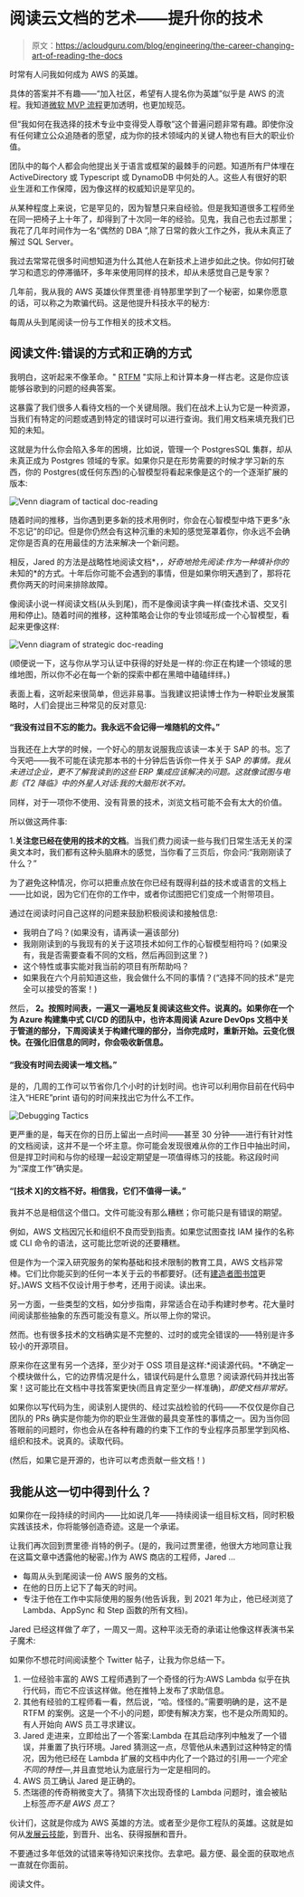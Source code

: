 # 阅读云文档的艺术——提升你的技术

> 原文：<https://acloudguru.com/blog/engineering/the-career-changing-art-of-reading-the-docs>

时常有人问我如何成为 AWS 的英雄。

具体的答案并不有趣——“加入社区，希望有人提名你为英雄”似乎是 AWS 的流程。我知道[微软 MVP 流程](https://mvp.microsoft.com/en-us/overview)更加透明，也更加规范。

但“我如何在我选择的技术专业中变得受人尊敬”这个普遍问题非常有趣。即使你没有任何建立公众追随者的愿望，成为你的技术领域内的关键人物也有巨大的职业价值。

团队中的每个人都会向他提出关于语言或框架的最棘手的问题。知道所有尸体埋在 ActiveDirectory 或 Typescript 或 DynamoDB 中何处的人。这些人有很好的职业生涯和工作保障，因为像这样的权威知识是罕见的。

从某种程度上来说，它是罕见的，因为智慧只来自经验。但是我知道很多工程师坐在同一把椅子上十年了，却得到了十次同一年的经验。见鬼，我自己也去过那里；我花了几年时间作为一名“偶然的 DBA ”,除了日常的救火工作之外，我从未真正了解过 SQL Server。

我过去常常花很多时间想知道为什么其他人在新技术上进步如此之快。你如何打破学习和遗忘的停滞循环，多年来使用同样的技术，却从未感觉自己是专家？

几年前，我从我的 AWS 英雄伙伴贾里德·肖特那里学到了一个秘密，如果你愿意的话，可以称之为欺骗代码。这是他提升科技水平的秘方:

每周从头到尾阅读一份与工作相关的技术文档。

## 阅读文件:错误的方式和正确的方式

我明白，这听起来不像革命。" [RTFM](https://en.wikipedia.org/wiki/RTFM) "实际上和计算本身一样古老。这是你应该能够谷歌到的问题的经典答案。

这暴露了我们很多人看待文档的一个关键局限。我们在战术上认为它是一种资源，当我们有特定的问题或遇到特定的错误时可以进行查询。我们用文档来填充我们已知的未知。

这就是为什么你会陷入多年的困境，比如说，管理一个 PostgresSQL 集群，却从未真正成为 Postgres 领域的专家。如果你只是在形势需要的时候才学习新的东西，你的 Postgres(或任何东西)的心智模型将看起来像是这个的一个逐渐扩展的版本:

![Venn diagram of tactical doc-reading](img/da584417d67ff50d77cf5c43facab96f.png)

随着时间的推移，当你遇到更多新的技术用例时，你会在心智模型中烙下更多“永不忘记”的印记。但是你仍然会有这种沉重的未知的感觉笼罩着你，你永远不会确定你是否真的在用最佳的方法来解决一个新问题。

相反，Jared 的方法是战略性地阅读文档*，*，好奇地抢先阅读:作为一种填补你的*未知的*的方式。十年后你可能不会遇到的事情，但是如果你明天遇到了，那将花费你两天的时间来排除故障。

像阅读小说一样阅读文档(从头到尾)，而不是像阅读字典一样(查找术语、交叉引用和停止)。随着时间的推移，这种策略会让你的专业领域形成一个心智模型，看起来更像这样:

![Venn diagram of strategic doc-reading](img/b274fd4bfb25e07b02dc6d7aaa4fb7a2.png)

(顺便说一下，这与你从学习认证中获得的好处是一样的:你正在构建一个领域的思维地图，所以你不必在每一个新的探索中都在黑暗中磕磕绊绊。)

表面上看，这听起来很简单，但远非易事。当我建议把读博士作为一种职业发展策略时，人们会提出三种常见的反对意见:

#### “我没有过目不忘的能力。我永远不会记得一堆随机的文件。”

当我还在上大学的时候，一个好心的朋友说服我应该读一本关于 SAP 的书。忘了今天吧——我不可能在读完那本书的十分钟后告诉你一件关于 SAP *的事情。我从未进过企业，更不了解我读到的这些 ERP 集成应该解决的问题。这就像试图与电影《T2 降临》中的外星人对话:我的大脑形状不对。*

同样，对于一项你不使用、没有背景的技术，浏览文档可能不会有太大的价值。

所以做这两件事:

1.**关注您已经在使用的技术的文档**。当我们费力阅读一些与我们日常生活无关的深奥文本时，我们都有这种头脑麻木的感觉，当你看了三页后，你会问:“我刚刚读了什么？”

为了避免这种情况，你可以把重点放在你已经有既得利益的技术或语言的文档上——比如说，因为它们在你的工作中，或者你试图把它们变成一个附带项目。

通过在阅读时问自己这样的问题来鼓励积极阅读和接触信息:

*   我明白了吗？(如果没有，请再读一遍该部分)
*   我刚刚读到的与我现有的关于这项技术如何工作的心智模型相符吗？(如果没有，我是否需要查看不同的文档，然后再回到这里？)
*   这个特性或事实能对我当前的项目有所帮助吗？
*   如果我在六个月前知道这些，我会做什么不同的事情？(“选择不同的技术”是完全可以接受的答案！)

然后， **2。按照时间表，一遍又一遍地反复阅读这些文件。说真的。如果你在一个为 Azure 构建集中式 CI/CD 的团队中，也许本周阅读 Azure DevOps 文档中关于管道的部分，下周阅读关于构建代理的部分，当你完成时，重新开始。云变化很快。在强化旧信息的同时，你会吸收新信息。**

#### “我没有时间去阅读一堆文档。”

是的，几周的工作可以节省你几个小时的计划时间。也许可以利用你目前在代码中注入“HERE”print 语句的时间来找出它为什么不工作。

![Debugging Tactics](img/ade812868639e9f297e909bcf7fd3204.png)

更严重的是，每天在你的日历上留出一点时间——甚至 30 分钟——进行有针对性的文档阅读，这并不是一个坏主意。你可能会发现很难从你的工作日中抽出时间，但是捍卫时间和与你的经理一起设定期望是一项值得练习的技能。称这段时间为“深度工作”确实是。

#### “[技术 X]的文档不好。相信我，它们不值得一读。”

我并不总是相信这个借口。文件可能没有那么糟糕；你可能只是有错误的期望。

例如，AWS 文档因冗长和组织不良而受到指责。如果您试图查找 IAM 操作的名称或 CLI 命令的语法，这可能比您听说的还要糟糕。

但是作为一个深入研究服务的架构基础和技术限制的教育工具，AWS 文档非常棒。它们比你能买到的任何一本关于云的书都要好。(还有[建造者图书馆](https://aws.amazon.com/builders-library/)更好。)AWS 文档不仅设计用于参考，还用于阅读。读出来。

另一方面，一些类型的文档，如分步指南，非常适合在动手构建时参考。花大量时间阅读那些抽象的东西可能没有意义。所以带上你的常识。

然而。也有很多技术的文档确实是不完整的、过时的或完全错误的——特别是许多较小的开源项目。

原来你在这里有另一个选择，至少对于 OSS 项目是这样:*阅读源代码。*不确定一个模块做什么，它的边界情况是什么，错误代码是什么意思？阅读源代码并找出答案！这可能比在文档中寻找答案更快(而且肯定至少一样准确)，*即使文档非常好。*

如果你以写代码为生，阅读别人提供的、经过实战检验的代码——不仅仅是你自己团队的 PRs 确实是你能为你的职业生涯做的最具变革性的事情之一。因为当你回答眼前的问题时，你也会从在各种有趣的约束下工作的专业程序员那里学到风格、组织和技术。说真的。读取代码。

(然后，如果它是开源的，也许可以考虑贡献一些文档！)

## 我能从这一切中得到什么？

如果你在一段持续的时间内——比如说几年——持续阅读一组目标文档，同时积极实践该技术，你将能够创造奇迹。这是一个承诺。

让我们再次回到贾里德·肖特的例子。(是的，我问过贾里德，他很大方地同意让我在这篇文章中透露他的秘密。)作为 AWS 商店的工程师，Jared …

*   每周从头到尾阅读一份 AWS 服务的文档。
*   在他的日历上记下了每天的时间。
*   专注于他在工作中实际使用的服务(他告诉我，到 2021 年为止，他已经浏览了 Lambda、AppSync 和 Step 函数的所有文档)。

Jared 已经这样做了*年*了，一周又一周。这种平淡无奇的承诺让他像这样表演书呆子魔术:

如果你不想花时间阅读整个 Twitter 帖子，让我为你总结一下。

1.  一位经验丰富的 AWS 工程师遇到了一个奇怪的行为:AWS Lambda 似乎在执行代码，而它不应该这样做。他在推特上发布了求助信息。
2.  其他有经验的工程师看一看，然后说，“哈。怪怪的。”需要明确的是，这不是 RTFM 的案例。这是一个不小的问题，即使有解决方案，也不是众所周知的。有人开始向 AWS 员工寻求建议。
3.  Jared 走进来，立即给出了一个答案:Lambda 在其启动序列中触发了一个错误，并重置了执行环境。Jared 猜测这一点，尽管他从未遇到过这种特定的情况，因为他已经在 Lambda 扩展的文档中内化了一个路过的引用—*一个完全不同的特性—*,并且直觉地认为底层行为一定是相同的。
4.  AWS 员工确认 Jared 是正确的。
5.  杰瑞德的传奇稍微变大了。猜猜下次出现奇怪的 Lambda 问题时，谁会被贴上标签*而不是 AWS 员工*？

伙计们，这就是你成为 AWS 英雄的方法。或者至少是你工程队的英雄。这就是如何从[发展云技能](https://acloudguru.com/solutions/individuals)，到晋升、出名、获得报酬和晋升。

不要通过多年低效的试错来等待知识来找你。去拿吧。最方便、最全面的获取地点一直就在你面前。

阅读文件。